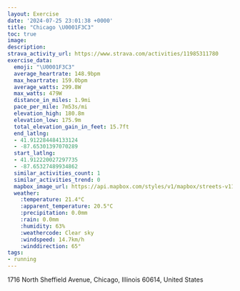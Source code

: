 ```yaml
---
layout: Exercise
date: '2024-07-25 23:01:38 +0000'
title: "Chicago \U0001F3C3"
toc: true
image:
description:
strava_activity_url: https://www.strava.com/activities/11985311780
exercise_data:
  emoji: "\U0001F3C3"
  average_heartrate: 148.9bpm
  max_heartrate: 159.0bpm
  average_watts: 299.8W
  max_watts: 479W
  distance_in_miles: 1.9mi
  pace_per_mile: 7m53s/mi
  elevation_high: 180.8m
  elevation_low: 175.9m
  total_elevation_gain_in_feet: 15.7ft
  end_latlng:
  - 41.912284484133124
  - -87.65301397070289
  start_latlng:
  - 41.912220027297735
  - -87.65327489934862
  similar_activities_count: 1
  similar_activities_trend: 0
  mapbox_image_url: https://api.mapbox.com/styles/v1/mapbox/streets-v11/static/path-5+787af2-1.0(%7Dhy~Fhe_vOcBtBwBrB%7BDlE_AnA_BbCq%40%7C%40p%40w%40tB%7BCFCD%3Fl%40b%40PHr%40GRGt%40o%40jF_Ej%40i%40jA%7B%40dAcAVMj%40c%40n%40_%40zAyA%7C%40i%40VWj%40e%40%5EKVQLOFG%3FIJKRG%5CUvCeCTKF%3FPVLb%40PZPJRGz%40_%40PKbDwCj%40%7B%40TSrBoAbBmAFET%3FZQGJwAdAi%40n%40EBGARU%5EM%5EYf%40UFITe%40%7B%40%5CY%3FSHgBzAyAdAWZc%40%5EU%5C%5D%5CqAx%40w%40l%40q%40VI%40IAKo%40Ui%40GIIASBK%3Fc%40WkAHg%40GOIIUWC),pin-s-s+e5b22e(-87.65541,41.91391),pin-s-f+89ae00(-87.65300000000002,41.91088000000001)/auto/800x800?access_token=pk.eyJ1Ijoiam9zaGJlY2ttYW4iLCJhIjoiY205eWR2aDd1MWZ6djJrbXc4a3M0bWZleiJ9.XiG9OWkNcZk2QzjJbxLB4A
  weather:
    :temperature: 21.4°C
    :apparent_temperature: 20.5°C
    :precipitation: 0.0mm
    :rain: 0.0mm
    :humidity: 63%
    :weathercode: Clear sky
    :windspeed: 14.7km/h
    :winddirection: 65°
tags:
- running
---
```

1716 North Sheffield Avenue, Chicago, Illinois 60614, United States
